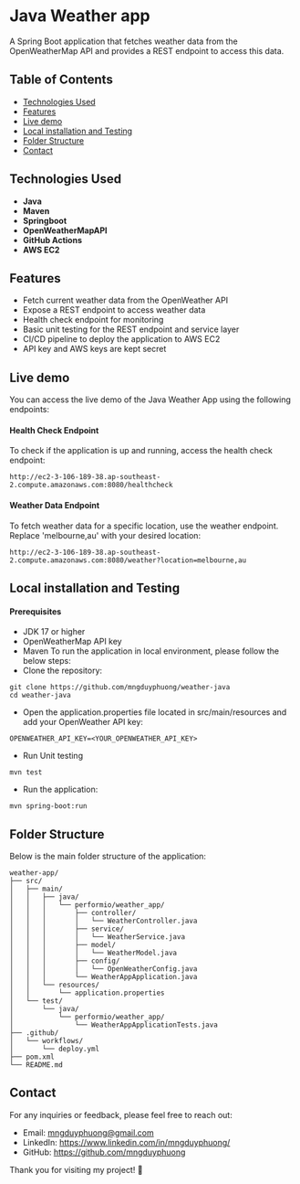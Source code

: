 # Java Weather app

A Spring Boot application that fetches weather data from the OpenWeatherMap API and provides a REST endpoint to access this data.

## Table of Contents

- [Technologies Used](#technologies-used)
- [Features](#features)
- [Live demo](#Live-demo)
- [Local installation and Testing](#Local-installation-and-testing)
- [Folder Structure](#Folder-Structure)
- [Contact](#contact)

## Technologies Used

- **Java**
- **Maven**
- **Springboot**
- **OpenWeatherMapAPI**
- **GitHub Actions**
- **AWS EC2**

## Features

- Fetch current weather data from the OpenWeather API
- Expose a REST endpoint to access weather data
- Health check endpoint for monitoring
- Basic unit testing for the REST endpoint and service layer
- CI/CD pipeline to deploy the application to AWS EC2
- API key and AWS keys are kept secret

## Live demo
You can access the live demo of the Java Weather App using the following endpoints:
#### Health Check Endpoint
To check if the application is up and running, access the health check endpoint:
```
http://ec2-3-106-189-38.ap-southeast-2.compute.amazonaws.com:8080/healthcheck
```
#### Weather Data Endpoint
To fetch weather data for a specific location, use the weather endpoint. Replace 'melbourne,au' with your desired location:
```
http://ec2-3-106-189-38.ap-southeast-2.compute.amazonaws.com:8080/weather?location=melbourne,au
```

## Local installation and Testing
#### Prerequisites
- JDK 17 or higher
- OpenWeatherMap API key
- Maven
To run the application in local environment, please follow the below steps:
- Clone the repository:
```
git clone https://github.com/mngduyphuong/weather-java
cd weather-java
```
- Open the application.properties file located in src/main/resources and add your OpenWeather API key:
```
OPENWEATHER_API_KEY=<YOUR_OPENWEATHER_API_KEY>
```
- Run Unit testing
```
mvn test
```
- Run the application:
```
mvn spring-boot:run
```

## Folder Structure
Below is the main folder structure of the application:
```
weather-app/
├── src/
│   ├── main/
│   │   ├── java/
│   │   │   └── performio/weather_app/
│   │   │       ├── controller/
│   │   │       │   └── WeatherController.java
│   │   │       ├── service/
│   │   │       │   └── WeatherService.java
│   │   │       ├── model/
│   │   │       │   └── WeatherModel.java
│   │   │       ├── config/
│   │   │       │   └── OpenWeatherConfig.java
│   │   │       └── WeatherAppApplication.java
│   │   └── resources/
│   │       └── application.properties
│   └── test/
│       └── java/
│           └── performio/weather_app/
│               └── WeatherAppApplicationTests.java
├── .github/
│   └── workflows/
│       └── deploy.yml
├── pom.xml
└── README.md

```

## Contact

For any inquiries or feedback, please feel free to reach out:

- Email: mngduyphuong@gmail.com
- LinkedIn: https://www.linkedin.com/in/mngduyphuong/
- GitHub: https://github.com/mngduyphuong

Thank you for visiting my project! 🎉
